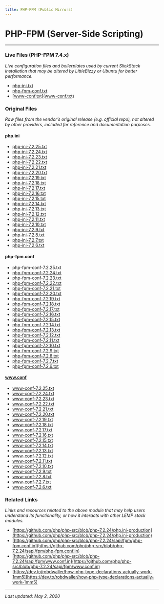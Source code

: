 ```yaml
---
title: PHP-FPM (Public Mirrors)
---
```


# PHP-FPM (Server-Side Scripting)

----

### Live Files (PHP-FPM 7.4.x)

*Live configuration files and boilerplates used by current SlickStack installation that may be altered by LittleBizzy or Ubuntu for better performance.*

* [php-ini.txt](php-ini.txt)
* [php-fpm-conf.txt](php-fpm-conf.txt)
* [www-conf.txt](www-conf.txt)

### Original Files

*Raw files from the vendor’s original release (e.g. official repo), not altered by other providers, included for reference and documentation purposes.*

#### php.ini

* [php-ini-7.2.25.txt](php-ini-7.2.25.txt)
* <a href="/php-fpm/php-ini-7.2.24.txt">php-ini-7.2.24.txt</a>
* <a href="/php-fpm/php-ini-7.2.23.txt">php-ini-7.2.23.txt</a>
* <a href="/php-fpm/php-ini-7.2.22.txt">php-ini-7.2.22.txt</a>
* <a href="/php-fpm/php-ini-7.2.21.txt">php-ini-7.2.21.txt</a>
* <a href="/php-fpm/php-ini-7.2.20.txt">php-ini-7.2.20.txt</a>
* <a href="/php-fpm/php-ini-7.2.19.txt">php-ini-7.2.19.txt</a>
* <a href="/php-fpm/php-ini-7.2.18.txt">php-ini-7.2.18.txt</a>
* <a href="/php-fpm/php-ini-7.2.17.txt">php-ini-7.2.17.txt</a>
* <a href="/php-fpm/php-ini-7.2.16.txt">php-ini-7.2.16.txt</a>
* <a href="/php-fpm/php-ini-7.2.15.txt">php-ini-7.2.15.txt</a>
* <a href="/php-fpm/php-ini-7.2.14.txt">php-ini-7.2.14.txt</a>
* <a href="/php-fpm/php-ini-7.2.13.txt">php-ini-7.2.13.txt</a>
* <a href="/php-fpm/php-ini-7.2.12.txt">php-ini-7.2.12.txt</a>
* <a href="/php-fpm/php-ini-7.2.11.txt">php-ini-7.2.11.txt</a>
* <a href="/php-fpm/php-ini-7.2.10.txt">php-ini-7.2.10.txt</a>
* <a href="/php-fpm/php-ini-7.2.9.txt">php-ini-7.2.9.txt</a>
* <a href="/php-fpm/php-ini-7.2.8.txt">php-ini-7.2.8.txt</a>
* <a href="/php-fpm/php-ini-7.2.7.txt">php-ini-7.2.7.txt</a>
* <a href="/php-fpm/php-ini-7.2.6.txt">php-ini-7.2.6.txt</a>

#### php-fpm.conf

* php-fpm-conf-7.2.25.txt
* <a href="/php-fpm/php-fpm-conf-7.2.24.txt">php-fpm-conf-7.2.24.txt</a>
* <a href="/php-fpm/php-fpm-conf-7.2.23.txt">php-fpm-conf-7.2.23.txt</a>
* <a href="/php-fpm/php-fpm-conf-7.2.22.txt">php-fpm-conf-7.2.22.txt</a>
* <a href="/php-fpm/php-fpm-conf-7.2.21.txt">php-fpm-conf-7.2.21.txt</a>
* <a href="/php-fpm/php-fpm-conf-7.2.20.txt">php-fpm-conf-7.2.20.txt</a>
* <a href="/php-fpm/php-fpm-conf-7.2.19.txt">php-fpm-conf-7.2.19.txt</a>
* <a href="/php-fpm/php-fpm-conf-7.2.18.txt">php-fpm-conf-7.2.18.txt</a>
* <a href="/php-fpm/php-fpm-conf-7.2.17.txt">php-fpm-conf-7.2.17.txt</a>
* <a href="/php-fpm/php-fpm-conf-7.2.16.txt">php-fpm-conf-7.2.16.txt</a>
* <a href="/php-fpm/php-fpm-conf-7.2.15.txt">php-fpm-conf-7.2.15.txt</a>
* <a href="/php-fpm/php-fpm-conf-7.2.14.txt">php-fpm-conf-7.2.14.txt</a>
* <a href="/php-fpm/php-fpm-conf-7.2.13.txt">php-fpm-conf-7.2.13.txt</a>
* <a href="/php-fpm/php-fpm-conf-7.2.12.txt">php-fpm-conf-7.2.12.txt</a>
* <a href="/php-fpm/php-fpm-conf-7.2.11.txt">php-fpm-conf-7.2.11.txt</a>
* <a href="/php-fpm/php-fpm-conf-7.2.10.txt">php-fpm-conf-7.2.10.txt</a>
* <a href="/php-fpm/php-fpm-conf-7.2.9.txt">php-fpm-conf-7.2.9.txt</a>
* <a href="/php-fpm/php-fpm-conf-7.2.8.txt">php-fpm-conf-7.2.8.txt</a>
* <a href="/php-fpm/php-fpm-conf-7.2.7.txt">php-fpm-conf-7.2.7.txt</a>
* <a href="/php-fpm/php-fpm-conf-7.2.6.txt">php-fpm-conf-7.2.6.txt</a>

#### www.conf

* www-conf-7.2.25.txt
* <a href="/php-fpm/www-conf-7.2.24.txt">www-conf-7.2.24.txt</a>
* <a href="/php-fpm/www-conf-7.2.23.txt">www-conf-7.2.23.txt</a>
* <a href="/php-fpm/www-conf-7.2.22.txt">www-conf-7.2.22.txt</a>
* <a href="/php-fpm/www-conf-7.2.21.txt">www-conf-7.2.21.txt</a>
* <a href="/php-fpm/www-conf-7.2.20.txt">www-conf-7.2.20.txt</a>
* <a href="/php-fpm/www-conf-7.2.19.txt">www-conf-7.2.19.txt</a>
* <a href="/php-fpm/www-conf-7.2.18.txt">www-conf-7.2.18.txt</a>
* <a href="/php-fpm/www-conf-7.2.17.txt">www-conf-7.2.17.txt</a>
* <a href="/php-fpm/www-conf-7.2.16.txt">www-conf-7.2.16.txt</a>
* <a href="/php-fpm/www-conf-7.2.15.txt">www-conf-7.2.15.txt</a>
* <a href="/php-fpm/www-conf-7.2.14.txt">www-conf-7.2.14.txt</a>
* <a href="/php-fpm/www-conf-7.2.13.txt">www-conf-7.2.13.txt</a>
* <a href="/php-fpm/www-conf-7.2.12.txt">www-conf-7.2.12.txt</a>
* <a href="/php-fpm/www-conf-7.2.11.txt">www-conf-7.2.11.txt</a>
* <a href="/php-fpm/www-conf-7.2.10.txt">www-conf-7.2.10.txt</a>
* <a href="/php-fpm/www-conf-7.2.9.txt">www-conf-7.2.9.txt</a>
* <a href="/php-fpm/www-conf-7.2.8.txt">www-conf-7.2.8.txt</a>
* <a href="/php-fpm/www-conf-7.2.7.txt">www-conf-7.2.7.txt</a>
* <a href="/php-fpm/www-conf-7.2.6.txt">www-conf-7.2.6.txt</a>

### Related Links

*Links and resources related to the above module that may help users understand its functionality, or how it interacts with other LEMP stack modules.*

* [https://github.com/php/php-src/blob/php-7.2.24/php.ini-production](https://github.com/php/php-src/blob/php-7.2.24/php.ini-production)
* [https://github.com/php/php-src/blob/php-7.2.24/sapi/fpm/php-fpm.conf.in](https://github.com/php/php-src/blob/php-7.2.24/sapi/fpm/php-fpm.conf.in)
* [https://github.com/php/php-src/blob/php-7.2.24/sapi/fpm/www.conf.in](https://github.com/php/php-src/blob/php-7.2.24/sapi/fpm/www.conf.in)
* [https://dev.to/robdwaller/how-php-type-declarations-actually-work-1mm5](https://dev.to/robdwaller/how-php-type-declarations-actually-work-1mm5)

----

*Last updated: May 2, 2020*
